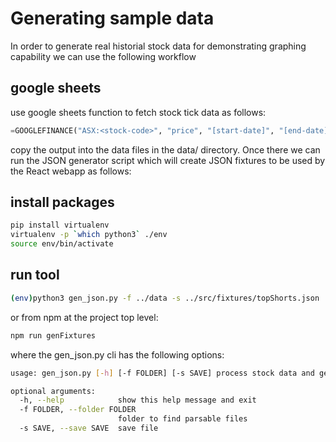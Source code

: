 # Generating sample data

In order to generate real historial stock data for demonstrating graphing capability we can use the following workflow

## google sheets

use google sheets function to fetch stock tick data as follows:


```python
=GOOGLEFINANCE("ASX:<stock-code>", "price", "[start-date]", "[end-date]", "DAILY")
```

copy the output into the data files in the data/ directory. Once there we can run the JSON generator script which will create JSON fixtures to be used by the React webapp as follows:

## install packages

```bash
pip install virtualenv
virtualenv -p `which python3` ./env
source env/bin/activate
```
## run tool
```sh
(env)python3 gen_json.py -f ../data -s ../src/fixtures/topShorts.json
```

or from npm at the project top level:

```bash
npm run genFixtures
```

where the gen_json.py cli has the following options:

```bash
usage: gen_json.py [-h] [-f FOLDER] [-s SAVE] process stock data and generate fixtures for sample use

optional arguments:
  -h, --help            show this help message and exit
  -f FOLDER, --folder FOLDER
                        folder to find parsable files
  -s SAVE, --save SAVE  save file
```